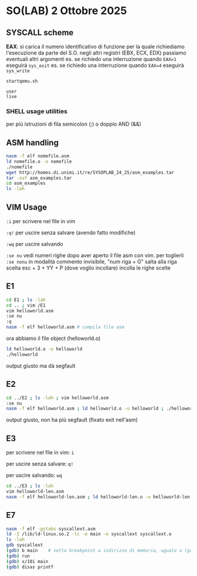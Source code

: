 # SO(LAB) 2 Ottobre 2025

## SYSCALL scheme
**EAX**: si carica il numero identificativo di funzione per la quale richiediamo l'esecuzione da parte del S.O.
negli altri registri (EBX, ECX, EDX) passiamo eventuali altri argomenti
es. se richiedo una interruzione quando `EAX=1` eseguirà `sys_exit`
es. se richiedo una interruzione quando `EAX=4` eseguirà `sys_write`

`startqemu.sh`
```
user
live
```

### SHELL usage utilities
per più istruzioni di fila semicolon (;) o doppio AND (&&)

## ASM handling
```bash
nasm -f elf nomefile.asm 
ld nomefile.o -o nomefile
./nomefile
wget http://homes.di.unimi.it/re/SYSOPLAB_24_25/asm_examples.tar
tar -xvf asm_examples.tar
cd asm_examples
ls -lah
```

## VIM Usage

`:i` per scrivere nel file in vim

`:q!` per uscire senza salvare (avendo fatto modifiche)

`:wq` per uscire salvando

`:se nu` vedi numeri righe dopo aver aperto il file asm con vim. per toglierli `:se nonu`
in modalità commento invisibile, "num riga + G" salta alla riga scelta
esc + 3 + YY + P (dove voglio incollare) incolla le righe scelte

## E1
```bash
cd E1 ; ls -lah 
cd .. ; vim /E1
vim helloworld.asm
:se nu
:q
nasm -f elf helloworld.asm # compila file asm
```
ora abbiamo il file object (helloworld.o)
```bash
ld helloworld.o -o helloworld
./helloworld
```
output giusto ma dà segfault

## E2
```bash
cd ../E2 ; ls -lah ; vim helloworld.asm
:se nu
nasm -f elf helloworld.asm ; ld helloworld.o -o helloworld ; ./helloworld
```
output giusto, non ha più segfault (fixato exit nell'asm)

## E3
per scrivere nel file in vim: `i`

per uscire senza salvare: `q!`

per uscire salvando: `wq`
```bash
cd ../E3 ; ls -lah
vim helloworld-len.asm
nasm -f elf helloworld-len.asm ; ld helloworld-len.o -o helloworld-len ; ./helloworld-len
```

## E7
```bash
nasm -f elf -gstabs syscallext.asm
ld -I /lib/ld-linux.so.2 -lc -e main -o syscallext syscallext.o
ls -lah
gdb syscallext
(gdb) b main    # setta breakpoint a indirizzo di memoria, uguale a (gdb) break main
(gdb) run
(gdb) x/10i main
(gdb) disas printf
```

